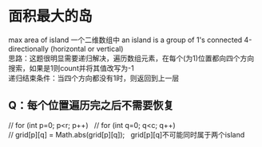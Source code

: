 面积最大的岛
=
max area of island 一个二维数组中 an island is a group of 1's connected 4-directionally (horizontal or vertical)  
思路：这题很明显需要递归解决，遍历数组元素，在每个(为1)位置都向四个方向搜索，如果是1则count并将其值改写为-1  
递归结束条件：当四个方向都没有1时，则返回到上一层  

Q：每个位置遍历完之后不需要恢复
-
//					for (int p=0; p<r; p++)  
//						for (int q=0; q<c; q++)  
//							grid[p][q] = Math.abs(grid[p][q]);  
grid[p][q]不可能同时属于两个island
